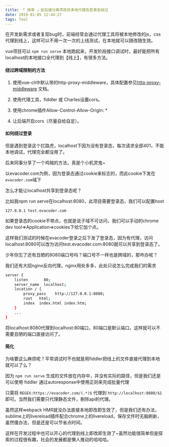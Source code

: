 ```yaml
---
title: 「 效率 」前后端分离项目的本地代理及登录态绕过
date: 2019-01-05 12:44:27
tags: Tool
---
```

在开发新需求或者复现bug时，前端经常会通过代理工具将被本地修改的js，css代理到线上，这样可以不用一次一次的上线测试，在本地就可以随改随生效。

vue项目可以 `npm run serve` 本地跑起来，开发阶段接口调试时，最好能把所有localhost的本地接口全代理到【线上】，有很多方法。

<!-- more -->

#### 绕过跨域限制的方法
1. 使用vue-cli中默认带的http-proxy-middleware，具体配置参见[http-proxy-middleware](https://github.com/chimurai/http-proxy-middleware) 文档。

2. 使用代理工具，fiddler 或 Charles设置cors。

3. 使用chrome插件Allow-Control-Allow-Origin: \*

4. 让后端开启cors（尽量自给自足）。

#### 如何绕过登录

但是遇到登录这个拦路虎，localhost下因为没有登录态，每次请求全部401，不能本地调试，代理完全都没用了。

后来同事分享了一个鸡贼的方法，真是个小机灵鬼~

以evacoder.com为例，因为登录态通过cookie来标志的，而此cookie下发在`evacoder.com`域下

怎么才能让localhost共享到登录态呢？

比如我npm run serve在localhost:8080，此项目需要登录态，我们可以配置host

```
127.0.0.1 test.evacoder.com
```
如果登录态的cookie不带点，也就是说子域不可访问，我们可以手动的chrome dev tool=>Application=>cookies下给它加个点。

这样我们测试的时候在evacoder登录之后下发了登录态，因为有代理，访问localhost:8080可以改为访问test.evacoder.com:8080就可以共享到登录态了。

少年你忘了还有丑陋的8080端口号吗？端口号不一样也是跨域的，那咋办呢？

我们还有大招nginx反向代理，nginx用处多多，此处只说怎么完成我们的需求

```bash
server {
    listen       80;
    server_name  localhost;
    location / {
        proxy_pass    http://127.0.0.1:8080;
        root   html;
        index  index.html index.htm;
    }
    ...
}
```
将localhost:8080代理到localhost:80端口，80端口是默认端口，这样就可以不需要丑陋的端口直接访问了。

#### 简化
为啥要这么麻烦呢？平常调试时不也就是用fiddler把线上的文件直接代理到本地就可以了么？

因为 `npm run serve` 生成的文件放在内存中，并没有实际的路径，但是我们还是可以使用 fiddler 通过autoresponse中使用正则来完成批量代理

只需将 `REGEX:https://evacoder.com/(.*)$` 代理到 `http://localhost:8080/$1` 即可。当然我们需要只代理静态文件，剔除api的代理。

虽然这样webpack HMR就没办法直接本地即改即生效了，但是我们还有办法，sublime上的livereload插件配合chrome上的livereload，保存文件时无脑刷新，虽然傻办法，但是还是可以节省点时间。

这样在开发过程中也可以开心的代理到线上即改即生效了~虽然功能很简单但是探索的过程很有趣，社会的发展都是懒人推动的哈哈哈。